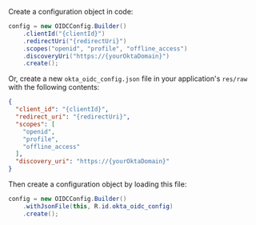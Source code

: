 Create a configuration object in code:

```java
config = new OIDCConfig.Builder()
    .clientId("{clientId}")
    .redirectUri("{redirectUri}")
    .scopes("openid", "profile", "offline_access")
    .discoveryUri("https://{yourOktaDomain}")
    .create();
```

Or, create a new `okta_oidc_config.json` file in your application's `res/raw` with the following contents:

```json
{
  "client_id": "{clientId}",
  "redirect_uri": "{redirectUri}",
  "scopes": [
    "openid",
    "profile",
    "offline_access"
  ],
  "discovery_uri": "https://{yourOktaDomain}"
}
```

Then create a configuration object by loading this file:

```java
config = new OIDCConfig.Builder()
    .withJsonFile(this, R.id.okta_oidc_config)
    .create();
```
